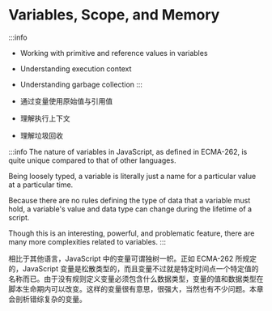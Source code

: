 # Variables, Scope, and Memory

:::info
- Working with primitive and reference values in variables
- Understanding execution context
- Understanding garbage collection
:::

- 通过变量使用原始值与引用值
- 理解执行上下文
- 理解垃圾回收


:::info
The nature of variables in JavaScript, as defined in ECMA-262, is quite unique compared to that of other languages.

Being loosely typed, a variable is literally just a name for a particular value at a particular time. 

Because there are no rules defining the type of data that a variable must hold, a variable's value and data type can change during the lifetime of a script. 

Though this is an interesting, powerful, and problematic feature, there are many more complexities related to variables.
:::

相比于其他语言，JavaScript 中的变量可谓独树一帜。正如 ECMA-262 所规定的，JavaScript 变量是松散类型的，而且变量不过就是特定时间点一个特定值的名称而已。由于没有规则定义变量必须包含什么数据类型，变量的值和数据类型在脚本生命期内可以改变。这样的变量很有意思，很强大，当然也有不少问题。本章会剖析错综复杂的变量。
